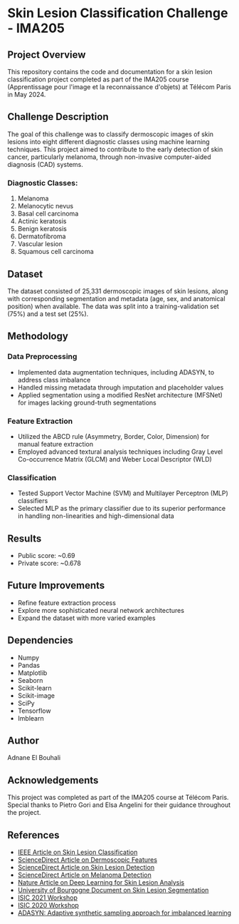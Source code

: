 # Skin Lesion Classification Challenge - IMA205

## Project Overview
This repository contains the code and documentation for a skin lesion classification project completed as part of the IMA205 course (Apprentissage pour l'image et la reconnaissance d'objets) at Télécom Paris in May 2024.

## Challenge Description
The goal of this challenge was to classify dermoscopic images of skin lesions into eight different diagnostic classes using machine learning techniques. This project aimed to contribute to the early detection of skin cancer, particularly melanoma, through non-invasive computer-aided diagnosis (CAD) systems.

### Diagnostic Classes:
1. Melanoma
2. Melanocytic nevus
3. Basal cell carcinoma
4. Actinic keratosis
5. Benign keratosis
6. Dermatofibroma
7. Vascular lesion
8. Squamous cell carcinoma

## Dataset
The dataset consisted of 25,331 dermoscopic images of skin lesions, along with corresponding segmentation and metadata (age, sex, and anatomical position) when available. The data was split into a training-validation set (75%) and a test set (25%).

## Methodology

### Data Preprocessing
- Implemented data augmentation techniques, including ADASYN, to address class imbalance
- Handled missing metadata through imputation and placeholder values
- Applied segmentation using a modified ResNet architecture (MFSNet) for images lacking ground-truth segmentations

### Feature Extraction
- Utilized the ABCD rule (Asymmetry, Border, Color, Dimension) for manual feature extraction
- Employed advanced textural analysis techniques including Gray Level Co-occurrence Matrix (GLCM) and Weber Local Descriptor (WLD)

### Classification
- Tested Support Vector Machine (SVM) and Multilayer Perceptron (MLP) classifiers
- Selected MLP as the primary classifier due to its superior performance in handling non-linearities and high-dimensional data

## Results
- Public score: ~0.69
- Private score: ~0.678

## Future Improvements
- Refine feature extraction process
- Explore more sophisticated neural network architectures
- Expand the dataset with more varied examples

## Dependencies
- Numpy
- Pandas
- Matplotlib
- Seaborn
- Scikit-learn
- Scikit-image
- SciPy
- Tensorflow
- Imblearn

## Author
Adnane El Bouhali

## Acknowledgements
This project was completed as part of the IMA205 course at Télécom Paris. Special thanks to Pietro Gori and Elsa Angelini for their guidance throughout the project.

## References
- [IEEE Article on Skin Lesion Classification](http://ieeexplore.ieee.org/document/918473/)
- [ScienceDirect Article on Dermoscopic Features](https://www.sciencedirect.com/science/article/pii/S0933365712001108#bib0180)
- [ScienceDirect Article on Skin Lesion Detection](https://www.sciencedirect.com/science/article/pii/S0957417416302354#bib0023)
- [ScienceDirect Article on Melanoma Detection](https://www.sciencedirect.com/science/article/pii/S0933365713001589)
- [Nature Article on Deep Learning for Skin Lesion Analysis](https://www.nature.com/articles/nature21056)
- [University of Bourgogne Document on Skin Lesion Segmentation](https://hal-univ-bourgogne.archives-ouvertes.fr/hal-01250955/document)
- [ISIC 2021 Workshop](https://workshop2021.isic-archive.com/)
- [ISIC 2020 Workshop](https://workshop2020.isic-archive.com/#paper)
- [ADASYN: Adaptive synthetic sampling approach for imbalanced learning](https://ieeexplore.ieee.org/document/4633969)